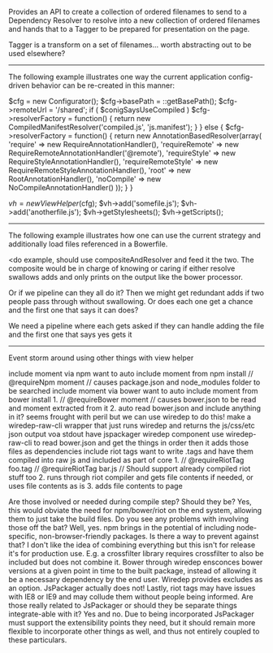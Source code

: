 Provides an API to create a collection of ordered filenames to send to a Dependency Resolver to resolve into a new collection of ordered filenames and hands that to a Tagger to be prepared for presentation on the page.

Tagger is a transform on a set of filenames... worth abstracting out to be used elsewhere?

-----

The following example illustrates one way the current application config-driven behavior can be re-created in this manner:


$cfg = new Configurator();
$cfg->basePath = ::getBasePath();
$cfg->remoteUrl = '/shared';
if ( $conigSaysUseCompiled )
    $cfg->resolverFactory = function() {
        return new CompiledManifestResolver('compiled.js', 'js.manifest');
    }
} else {
    $cfg->resolverFactory = function() {
        return new AnnotationBasedResolver(array(
            'require' => new RequireAnnotationHandler(),
            'requireRemote' => new RequireRemoteAnnotationHandler('@remote'),
            'requireStyle' => new RequireStyleAnnotationHandler(),
            'requireRemoteStyle' => new RequireRemoteStyleAnnotationHandler(),
            'root' => new RootAnnotationHandler(),
            'noCompile' => new NoCompileAnnotationHandler()
        ));
    }
}

$vh = new ViewHelper($cfg);
$vh->add('somefile.js');
$vh->add('anotherfile.js');
$vh->getStylesheets();
$vh->getScripts();

-----------

The following example illustrates how one can use the current strategy and additionally load files referenced in a Bowerfile.

<do example, should use compositeAndResolver and feed it the two. The composite would be in charge of knowing or caring
if either resolve swallows adds and only prints on the output like the bower processor.

Or if we pipeline can they all do it? Then we might get redundant adds if two people pass through without swallowing.
Or does each one get a chance and the first one that says it can does?

We need a pipeline where each gets asked if they can handle adding the file and the first one that says yes gets it


-----------

Event storm around using other things with view helper

include moment via npm
    want to auto include moment from npm install
        // @requireNpm moment
        // causes package.json and node_modules folder to be searched
include moment via bower
    want to auto include moment from bower install
        1.
            // @requireBower moment
            // causes bower.json to be read and moment extracted from it
        2.
            auto read bower.json and include anything in it?
                seems frought with peril but we can use wiredep to do this!
                make a wiredep-raw-cli wrapper that just runs wiredep and returns the js/css/etc json output voa stdout
                have jspackager wiredep component use wiredep-raw-cli to read bower.json and get the things in order
                    then it adds those files as dependencies
include riot tags
    want to write .tags and have them compiled into raw js and included as part of core
        1.
            // @requireRiotTag foo.tag
            // @requireRiotTag bar.js // Should support already compiled riot stuff too
        2. runs through riot compiler and gets file contents if needed, or uses file contents as is
        3. adds file contents to page


Are those involved or needed during compile step? Should they be?
    Yes, this would obviate the need for npm/bower/riot on the end system, allowing them to just take the build files.
    Do you see any problems with involving those off the bat?
        Well, yes.
        npm brings in the potential of including node-specific, non-browser-friendly packages.
            Is there a way to prevent against that?
        I don't like the idea of combining everything but this isn't for release it's for production use.
            E.g. a crossfilter library requires crossfilter to also be included but does not combine it.
        Bower through wiredep ensconces bower versions at a given point in time to the built package, instead of allowing
        it be a necessary dependency by the end user. Wiredep provides excludes as an option. JsPackager actually does not!
        Lastly, riot tags may have issues with IE8 or IE9 and may collude them without people being informed.
Are those really related to JsPackager or should they be separate things integrate-able with it?
    Yes and no. Due to being incorporated JsPackager must support the extensibility points they need, but it should
    remain more flexible to incorporate other things as well, and thus not entirely coupled to these particulars.
